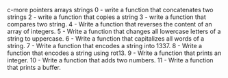 c-more pointers arrays strings
0 - write a function that concatenates two strings
2 - write a function that copies a string
3 - write a function that compares two string.
4 - Write a function that reverses the content of an array of integers.
5 - Write a function that changes all lowercase letters of a string to uppercase.
6 - Write a function that capitalizes all words of a string.
7 - Write a function that encodes a string into 1337.
8 - Write a function that encodes a string using rot13.
9 - Write a function that prints an integer.
10 - Write a function that adds two numbers.
11 - Write a function that prints a buffer.

